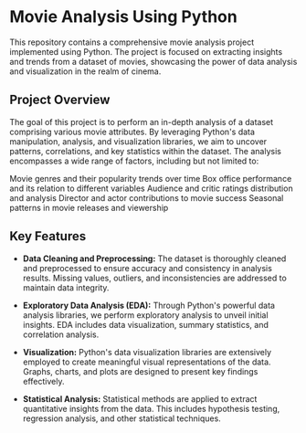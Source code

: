 # Movie Analysis Using Python
This repository contains a comprehensive movie analysis project implemented using Python. The project is focused on extracting insights and trends from a dataset of movies, showcasing the power of data analysis and visualization in the realm of cinema.

## Project Overview
The goal of this project is to perform an in-depth analysis of a dataset comprising various movie attributes. By leveraging Python's data manipulation, analysis, and visualization libraries, we aim to uncover patterns, correlations, and key statistics within the dataset. The analysis encompasses a wide range of factors, including but not limited to:

Movie genres and their popularity trends over time
Box office performance and its relation to different variables
Audience and critic ratings distribution and analysis
Director and actor contributions to movie success
Seasonal patterns in movie releases and viewership

## Key Features
* **Data Cleaning and Preprocessing:** The dataset is thoroughly cleaned and preprocessed to ensure accuracy and consistency in analysis results. Missing values, outliers, and inconsistencies are addressed to maintain data integrity.

* **Exploratory Data Analysis (EDA):** Through Python's powerful data analysis libraries, we perform exploratory analysis to unveil initial insights. EDA includes data visualization, summary statistics, and correlation analysis.

* **Visualization:** Python's data visualization libraries are extensively employed to create meaningful visual representations of the data. Graphs, charts, and plots are designed to present key findings effectively.

* **Statistical Analysis:** Statistical methods are applied to extract quantitative insights from the data. This includes hypothesis testing, regression analysis, and other statistical techniques.

